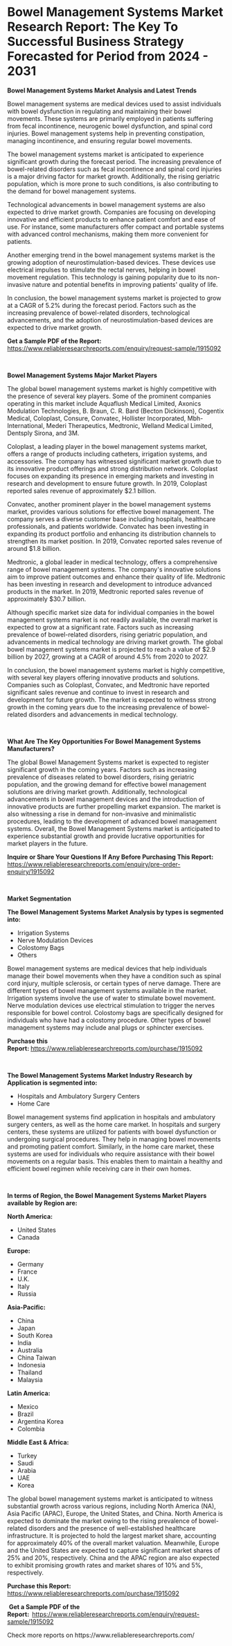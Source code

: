 <p><h1>Bowel Management Systems Market Research Report: The Key To Successful Business Strategy Forecasted for Period from 2024 - 2031</h1></p><p><strong>Bowel Management Systems Market Analysis and Latest Trends</strong></p>
<p><p>Bowel management systems are medical devices used to assist individuals with bowel dysfunction in regulating and maintaining their bowel movements. These systems are primarily employed in patients suffering from fecal incontinence, neurogenic bowel dysfunction, and spinal cord injuries. Bowel management systems help in preventing constipation, managing incontinence, and ensuring regular bowel movements.</p><p>The bowel management systems market is anticipated to experience significant growth during the forecast period. The increasing prevalence of bowel-related disorders such as fecal incontinence and spinal cord injuries is a major driving factor for market growth. Additionally, the rising geriatric population, which is more prone to such conditions, is also contributing to the demand for bowel management systems.</p><p>Technological advancements in bowel management systems are also expected to drive market growth. Companies are focusing on developing innovative and efficient products to enhance patient comfort and ease of use. For instance, some manufacturers offer compact and portable systems with advanced control mechanisms, making them more convenient for patients.</p><p>Another emerging trend in the bowel management systems market is the growing adoption of neurostimulation-based devices. These devices use electrical impulses to stimulate the rectal nerves, helping in bowel movement regulation. This technology is gaining popularity due to its non-invasive nature and potential benefits in improving patients' quality of life.</p><p>In conclusion, the bowel management systems market is projected to grow at a CAGR of 5.2% during the forecast period. Factors such as the increasing prevalence of bowel-related disorders, technological advancements, and the adoption of neurostimulation-based devices are expected to drive market growth.</p></p>
<p><strong>Get a Sample PDF of the Report:&nbsp;</strong> <a href="https://www.reliableresearchreports.com/enquiry/request-sample/1915092">https://www.reliableresearchreports.com/enquiry/request-sample/1915092</a></p>
<p>&nbsp;</p>
<p><strong>Bowel Management Systems Major Market Players</strong></p>
<p><p>The global bowel management systems market is highly competitive with the presence of several key players. Some of the prominent companies operating in this market include Aquaflush Medical Limited, Axonics Modulation Technologies, B. Braun, C. R. Bard (Becton Dickinson), Cogentix Medical, Coloplast, Consure, Convatec, Hollister Incorporated, Mbh-International, Mederi Therapeutics, Medtronic, Welland Medical Limited, Dentsply Sirona, and 3M.</p><p>Coloplast, a leading player in the bowel management systems market, offers a range of products including catheters, irrigation systems, and accessories. The company has witnessed significant market growth due to its innovative product offerings and strong distribution network. Coloplast focuses on expanding its presence in emerging markets and investing in research and development to ensure future growth. In 2019, Coloplast reported sales revenue of approximately $2.1 billion.</p><p>Convatec, another prominent player in the bowel management systems market, provides various solutions for effective bowel management. The company serves a diverse customer base including hospitals, healthcare professionals, and patients worldwide. Convatec has been investing in expanding its product portfolio and enhancing its distribution channels to strengthen its market position. In 2019, Convatec reported sales revenue of around $1.8 billion.</p><p>Medtronic, a global leader in medical technology, offers a comprehensive range of bowel management systems. The company's innovative solutions aim to improve patient outcomes and enhance their quality of life. Medtronic has been investing in research and development to introduce advanced products in the market. In 2019, Medtronic reported sales revenue of approximately $30.7 billion.</p><p>Although specific market size data for individual companies in the bowel management systems market is not readily available, the overall market is expected to grow at a significant rate. Factors such as increasing prevalence of bowel-related disorders, rising geriatric population, and advancements in medical technology are driving market growth. The global bowel management systems market is projected to reach a value of $2.9 billion by 2027, growing at a CAGR of around 4.5% from 2020 to 2027.</p><p>In conclusion, the bowel management systems market is highly competitive, with several key players offering innovative products and solutions. Companies such as Coloplast, Convatec, and Medtronic have reported significant sales revenue and continue to invest in research and development for future growth. The market is expected to witness strong growth in the coming years due to the increasing prevalence of bowel-related disorders and advancements in medical technology.</p></p>
<p>&nbsp;</p>
<p><strong>What Are The Key Opportunities For Bowel Management Systems Manufacturers?</strong></p>
<p><p>The global Bowel Management Systems market is expected to register significant growth in the coming years. Factors such as increasing prevalence of diseases related to bowel disorders, rising geriatric population, and the growing demand for effective bowel management solutions are driving market growth. Additionally, technological advancements in bowel management devices and the introduction of innovative products are further propelling market expansion. The market is also witnessing a rise in demand for non-invasive and minimalistic procedures, leading to the development of advanced bowel management systems. Overall, the Bowel Management Systems market is anticipated to experience substantial growth and provide lucrative opportunities for market players in the future.</p></p>
<p><strong>Inquire or Share Your Questions If Any Before Purchasing This Report:</strong> <a href="https://www.reliableresearchreports.com/enquiry/pre-order-enquiry/1915092">https://www.reliableresearchreports.com/enquiry/pre-order-enquiry/1915092</a></p>
<p>&nbsp;</p>
<p><strong>Market Segmentation</strong></p>
<p><strong>The Bowel Management Systems Market Analysis by types is segmented into:</strong></p>
<p><ul><li>Irrigation Systems</li><li>Nerve Modulation Devices</li><li>Colostomy Bags</li><li>Others</li></ul></p>
<p><p>Bowel management systems are medical devices that help individuals manage their bowel movements when they have a condition such as spinal cord injury, multiple sclerosis, or certain types of nerve damage. There are different types of bowel management systems available in the market. Irrigation systems involve the use of water to stimulate bowel movement. Nerve modulation devices use electrical stimulation to trigger the nerves responsible for bowel control. Colostomy bags are specifically designed for individuals who have had a colostomy procedure. Other types of bowel management systems may include anal plugs or sphincter exercises.</p></p>
<p><strong>Purchase this Report:&nbsp;</strong><a href="https://www.reliableresearchreports.com/purchase/1915092">https://www.reliableresearchreports.com/purchase/1915092</a></p>
<p>&nbsp;</p>
<p><strong>The Bowel Management Systems Market Industry Research by Application is segmented into:</strong></p>
<p><ul><li>Hospitals and Ambulatory Surgery Centers</li><li>Home Care</li></ul></p>
<p><p>Bowel management systems find application in hospitals and ambulatory surgery centers, as well as the home care market. In hospitals and surgery centers, these systems are utilized for patients with bowel dysfunction or undergoing surgical procedures. They help in managing bowel movements and promoting patient comfort. Similarly, in the home care market, these systems are used for individuals who require assistance with their bowel movements on a regular basis. This enables them to maintain a healthy and efficient bowel regimen while receiving care in their own homes.</p></p>
<p>&nbsp;</p>
<p><strong>In terms of Region, the Bowel Management Systems Market Players available by Region are:</strong></p>
<p>
    <p> <strong> North America: </strong>
        <ul>
            <li>United States</li>
            <li>Canada</li>
        </ul>
        </p> 
    <p> <strong> Europe: </strong>
        <ul>
            <li>Germany</li>
            <li>France</li>
            <li>U.K.</li>
            <li>Italy</li>
            <li>Russia</li>
        </ul>
        </p> 
    <p> <strong> Asia-Pacific: </strong>
        <ul>
            <li>China</li>
            <li>Japan</li>
            <li>South Korea</li>
            <li>India</li>
            <li>Australia</li>
            <li>China Taiwan</li>
            <li>Indonesia</li>
            <li>Thailand</li>
            <li>Malaysia</li>
        </ul>
        </p> 
    <p> <strong> Latin America: </strong>
        <ul>
            <li>Mexico</li>
            <li>Brazil</li>
            <li>Argentina Korea</li>
            <li>Colombia</li>
        </ul>
        </p> 
    <p> <strong> Middle East & Africa: </strong>
        <ul>
            <li>Turkey</li>
            <li>Saudi</li>
            <li>Arabia</li>
            <li>UAE</li>
            <li>Korea</li>
        </ul>
    </p>
    </p>
<p><p>The global bowel management systems market is anticipated to witness substantial growth across various regions, including North America (NA), Asia Pacific (APAC), Europe, the United States, and China. North America is expected to dominate the market owing to the rising prevalence of bowel-related disorders and the presence of well-established healthcare infrastructure. It is projected to hold the largest market share, accounting for approximately 40% of the overall market valuation. Meanwhile, Europe and the United States are expected to capture significant market shares of 25% and 20%, respectively. China and the APAC region are also expected to exhibit promising growth rates and market shares of 10% and 5%, respectively.</p></p>
<p><strong>Purchase this Report: </strong><a href="https://www.reliableresearchreports.com/purchase/1915092">https://www.reliableresearchreports.com/purchase/1915092</a></p>
<p>&nbsp;<strong>Get a Sample PDF of the Report:&nbsp;&nbsp;</strong><a href="https://www.reliableresearchreports.com/enquiry/request-sample/1915092">https://www.reliableresearchreports.com/enquiry/request-sample/1915092</a></p>
<p><strong></strong></p>
<p>Check more reports on https://www.reliableresearchreports.com/</p>